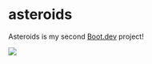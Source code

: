 # asteroids

Asteroids is my second [Boot.dev](https://www.boot.dev) project!

<p align="left">
  <img src="https://api.boot.dev/v1/users/public/73ea0956-16a9-4bd3-a277-c118c4c4f4d9/thumbnail" >
</p>
